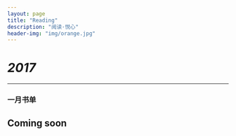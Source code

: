 ```yaml
---
layout: page
title: "Reading"
description: "阅读·悦心"
header-img: "img/orange.jpg"
---
```


# *2017*

---

### 一月书单

Coming soon
---
